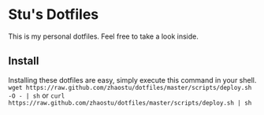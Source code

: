 # Stu's Dotfiles
This is my personal dotfiles. Feel free to take a look inside.

## Install
Installing these dotfiles are easy, simply execute this command
in your shell.
`wget https://raw.github.com/zhaostu/dotfiles/master/scripts/deploy.sh -O - | sh`
or
`curl https://raw.github.com/zhaostu/dotfiles/master/scripts/deploy.sh | sh`

